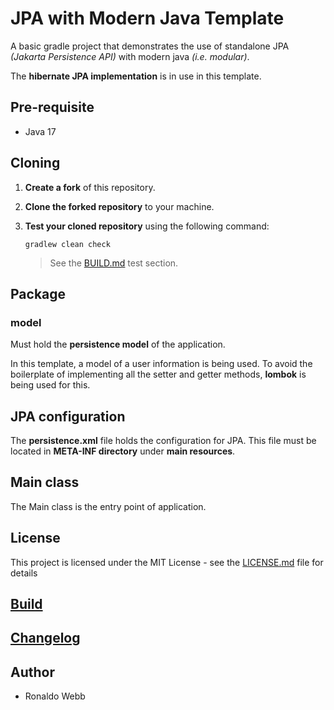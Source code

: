 # JPA with Modern Java Template

A basic gradle project that demonstrates the use of standalone JPA *(Jakarta Persistence API)* with modern java *(i.e. modular)*. 

The **hibernate JPA implementation** is in use in this template.

## Pre-requisite

* Java 17

## Cloning

1. **Create a fork** of this repository.

2. **Clone the forked repository** to your machine.

3. **Test your cloned repository** using the following command:

   ```
   gradlew clean check
   ```

   > See the [BUILD.md](BUILD.md) test section.

## Package

### model

Must hold the **persistence model** of the application. 

In this template, a model of a user information is being used. To avoid the boilerplate of implementing all the setter and getter methods, **lombok** is being used for this.

## JPA configuration

The **persistence.xml** file holds the configuration for JPA. This file must be located in **META-INF directory** under **main resources**. 

## Main class

The Main class is the entry point of application.

## License

This project is licensed under the MIT License - see the [LICENSE.md](LICENSE.md) file for details

## [Build](BUILD.md)

## [Changelog](CHANGELOG.md)

## Author

* Ronaldo Webb
